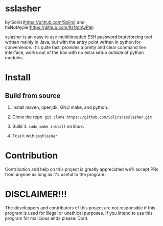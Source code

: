 # sslasher

by Solirs(https://github.com/Solirs) and ItsNotAyple(https://github.com/ItsNotAyPle)


sslasher is an easy to use multithreaded SSH password bruteforcing tool written mainly in Java, but with the entry point written in python for convenience.
It's quite fast, provides a pretty and clear command line interface, works out of the box with no extra setup outside of python modules.








# Install


## Build from source

1. Install maven, openjdk, GNU make, and python.

2. Clone the repo. `git clone https://github.com/Solirs/ssslasher.git`

3. Build it. `sudo make install` on linux.

4. Test it with `ssshlasher`




# Contribution

Contribution and help on this project is greatly appreciated we'll accept PRs from anyone as long as it's useful to the program.


# DISCLAIMER!!!

The developpers and contributors of this project are not responsible if this program is used for illegal or unethical purposes.
If you intend to use this program for malicious ends please: Dont. 